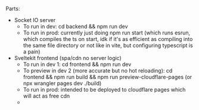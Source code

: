 

Parts:
- Socket IO server
    - To run in dev: cd backend && npm run dev
    - To run in prod: currently just doing npm run start (which runs esrun, which compiles the ts on start, idk if it's as efficient as compiling into the same file directory or not like in vite, but configuring typescript is a pain)
- Sveltekit frontend (spa/cdn no server logic)
    - To run in dev 1: cd frontend && npm run dev
    - To preview in dev 2 (more accurate but no hot reloading): cd frontend && npm run build && npm run preview-cloudflare-pages   (or npx wrangler pages dev ./build)
    - To run in prod: intended to be deployed to cloudflare pages which will act as free cdn
    - 